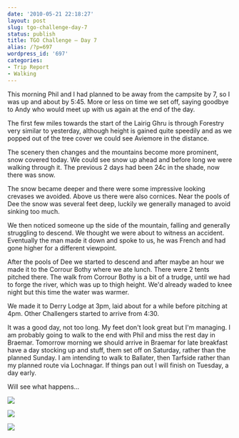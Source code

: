 ```yaml
---
date: '2010-05-21 22:18:27'
layout: post
slug: tgo-challenge-day-7
status: publish
title: TGO Challenge – Day 7
alias: /?p=697
wordpress_id: '697'
categories:
- Trip Report
- Walking
---
```


This morning Phil and I had planned to be away from the campsite by 7, so I was up and about by 5:45. More or less on time we set off, saying goodbye to Andy who would meet up with us again at the end of the day.  

The first few miles towards the start of the Lairig Ghru is through Forestry very similar to yesterday, although height is gained quite speedily and as we popped out of the tree cover we could see Aviemore in the distance.  

The scenery then changes and the mountains become more prominent, snow covered today. We could see snow up ahead and before long we were walking through it. The previous 2 days had been 24c in the shade, now there was snow.  

The snow became deeper and there were some impressive looking crevases we avoided. Above us there were also cornices. Near the pools of Dee the snow was several feet deep, luckily we generally managed to avoid sinking too much.  

We then noticed someone up the side of the mountain, falling and generally struggling to descend. We thought we were about to witness an accident. Eventually the man made it down and spoke to us, he was French and had gone higher for a different viewpoint.  

After the pools of Dee we started to descend and after maybe an hour we made it to the Corrour Bothy where we ate lunch. There were 2 tents pitched there. The walk from Corrour Bothy is a bit of a trudge, until we had to forge the river, which was up to thigh height. We'd already waded to knee night but this time the water was warmer.  

We made it to Derry Lodge at 3pm, laid about for a while before pitching at 4pm. Other Challengers started to arrive from 4:30.  

It was a good day, not too long. My feet don't look great but I'm managing. I am probably going to walk to the end with Phil and miss the rest day in Braemar. Tomorrow morning we should arrive in Braemar for late breakfast have a day stocking up and stuff, them set off on Saturday, rather than the planned Sunday. I am intending to walk to Ballater, then Tarfside rather than my planned route via Lochnagar. If things pan out I will finish on Tuesday, a day early.  

Will see what happens... 

[![](http://dl.dropbox.com/u/2657852/website/images/p_1600_1200_F1D79926-7A0A-42E6-A29E-1893AF304BB8.jpeg)](http://dl.dropbox.com/u/2657852/website/images/p_1600_1200_F1D79926-7A0A-42E6-A29E-1893AF304BB8.jpeg)  
  
[![](http://dl.dropbox.com/u/2657852/website/images/l_1600_1200_B1FED74C-3057-4ECD-9292-519B987E3682.jpeg)](http://dl.dropbox.com/u/2657852/website/images/l_1600_1200_B1FED74C-3057-4ECD-9292-519B987E3682.jpeg)  
  
[![](http://dl.dropbox.com/u/2657852/website/images/l_1600_1200_CA221786-78A8-4F1F-AADB-5F401C02EDFF.jpeg)](http://dl.dropbox.com/u/2657852/website/images/l_1600_1200_CA221786-78A8-4F1F-AADB-5F401C02EDFF.jpeg)
